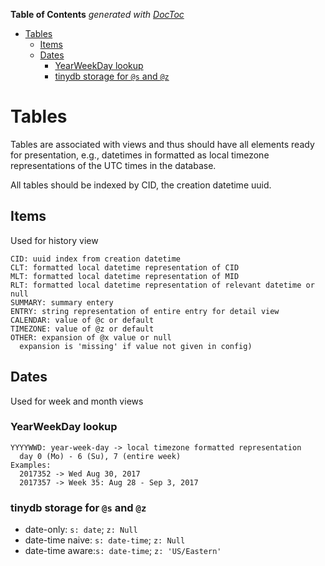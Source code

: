 <!-- START doctoc generated TOC please keep comment here to allow auto update -->
<!-- DON'T EDIT THIS SECTION, INSTEAD RE-RUN doctoc TO UPDATE -->
**Table of Contents**  *generated with [DocToc](https://github.com/thlorenz/doctoc)*

- [Tables](#tables)
  - [Items](#items)
  - [Dates](#dates)
    - [YearWeekDay lookup](#yearweekday-lookup)
    - [tinydb storage for `@s` and `@z`](#tinydb-storage-for-s-and-z)

<!-- END doctoc generated TOC please keep comment here to allow auto update -->

# Tables


Tables are associated with views and thus should have all elements ready for 
presentation, e.g., datetimes in formatted as local timezone representations 
of the UTC times in the database.

All tables should be indexed by CID, the creation datetime uuid.

## Items


Used for history view

    CID: uuid index from creation datetime
    CLT: formatted local datetime representation of CID
    MLT: formatted local datetime representation of MID
    RLT: formatted local datetime representation of relevant datetime or null
    SUMMARY: summary entery
    ENTRY: string representation of entire entry for detail view
    CALENDAR: value of @c or default
    TIMEZONE: value of @z or default
    OTHER: expansion of @x value or null
      expansion is 'missing' if value not given in config)


## Dates

Used for week and month views

### YearWeekDay lookup

    YYYYWWD: year-week-day -> local timezone formatted representation
      day 0 (Mo) - 6 (Su), 7 (entire week)
    Examples:
      2017352 -> Wed Aug 30, 2017
      2017357 -> Week 35: Aug 28 - Sep 3, 2017 

### tinydb storage for `@s` and `@z`


- date-only: `s: date`; `z: Null`
- date-time naive: `s: date-time`; `z: Null`
- date-time aware:`s: date-time`; `z: 'US/Eastern'` 
